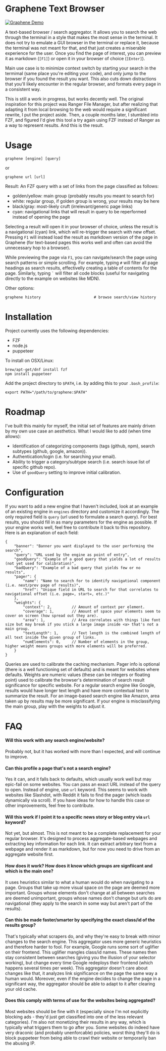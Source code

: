 Graphene Text Browser
========================
[![Graphene Demo](https://asciinema.org/a/249148.svg)](https://asciinema.org/a/249148)

A text-based browser / search aggregator. It allows you to search the web through the terminal in a style that makes the most
sense in the terminal. It does not try to emulate a GUI browser in the terminal or replace it, because the terminal was not meant for that, and that
just creates a miserable experience for the user. Once you find the page of interest, you can preview it as markdown (`[F1]`) or open it
in your browser of choice (`[Enter]`).

Main use case is to minimize context switch by starting your search in the termimal (same place you're editing your code), and only jump to the
browser if you found the result you want. This also cuts down distractions that you'll likely encounter in the regular browser, and formats every
page in a consistent way.

This is still a work in progress, but works decently well. The original inspiration for this project was Ranger File Manager, but after realizing that
adapting it from local browsing to the web would require a significant rewrite, I put the project aside. Then, a couple months later, I stumbled into
FZF, and figured I'd give this tool a try again using FZF instead of Ranger as a way to represent results. And this is the result.


Usage
=====
```
graphene [engine] [query]
```
or
```
graphene url [url]
```

Result: An FZF query with a set of links from the page classified as follows:
- golden/yellow: main group (probably results you meant to search for)
- white: regular group, if golden group is wrong, your results may be here
- black/gray: most-likely cruft (irrelevant/generic page links)
- cyan: navigational links that will result in query to be reperformed instead of opening the page

Selecting a result will open it in your browser of choice, unless the result is a navigational (cyan) link, which will re-trigger the search with new
offset. Pressing `F1` will instead load the result as markdown version of the page in Graphene (for text-based pages this works well and often can 
avoid the unnecessary hop to a browser).

While previewing the page via `F1`, you can navigate/search the page using search patterns or simple scrolling. For example, typing `#` will filter
all page headings as search results, effectivelly creating a table of contents for the page. Similarly, typing `` ` `` will filter all code blocks
(useful for navigating directly to the example on websites like MDN).

Other options:
```
graphene history                        # browse search/view history
```

Installation
============
Project currently uses the following dependencies:

- FZF
- node.js
- puppeteer

To install on OSX/Linux:

```
brew/apt-get/dnf install fzf
npm install puppeteer
```

Add the project directory to `$PATH`, i.e. by adding this to your `.bash_profile`:

```
export PATH="/path/to/graphene:$PATH"
```

Roadmap
=======
I've built this mainly for myself, the initial set of features are mainly driven by my own use case an aesthetics. What I would like to add (when time allows):

- Identification of categorizing components (tags (github, npm), search subtypes (github, google, amazon)).
- Authentication/login (i.e. for searching your email).
- Ability to trigger a category/subtype search (i.e. search issue list of specific github repo).
- Use of `goodQuery` setting to improve initial calibration.

Configuration
=============
If you want to add a new engine that I haven't included, look at an example of an existing engine in `engines` directory and customize it accordingly.
The only required field is `query` (url used to formulate a search query). For best results, you should fill in as many parameters for the engine as possible.
If your engine works well, feel free to contribute it back to this repository. Here is an explanation of each field:

```
{
    "banner": "Banner you want displayed to the user performing the search",
    "query": "URL used by the engine as point of entry",
    "goodQuery": "Example of a good query that yields a lot of results (not yet used for calibration)",
    "badQuery": "Example of a bad query that yields few or no results",
    "pager": {
        "name": "Name to search for to identify navigational component (i.e. next/prev page of results)",
        "href": "Unique field in URL to search for that correlates to navigational offset (i.e. page=, start=, etc.)"
    },
    "weights": {
        "context": 2,         // Amount of context per element.
        "coverage": 1,        // Amount of space your elements seem to cover on screen (how spread out they are).
        "area": 1,            // Area correlates with things like font size but may break if you stick a large image inside <a> that's not a main group.
        "textLength": 1,      // Text length is the combined length of all text inside the given group of links.
        "numElements": 0,     // Number of elements in the group, higher weight means groups with more elements will be preferred.
    }
}
```

Queries are used to calibrate the caching mechanism. Pager info is optional (there is a well functioning set of defaults) and is meant for websites where
defaults. Weights are numeric values (these can be integers or floating point) used to calibrate the browser's determination of search result significance
for specific website. For a regular search engine like Google, results would have longer text length and have more contextual text to summarize the result.
For an image-based search engine like Amazon, area taken up by results may be more significant. If your engine is misclassifying the main group, play with
the weights to adjust it.

FAQ
===

#### Will this work with any search engine/website?
Probably not, but it has worked with more than I expected, and will continue to improve.

#### Can this profile a page that's not a search engine?
Yes it can, and it falls back to defaults, which usually work well but may epic-fail on some websites. You can pass an exact URL instead of the query to open.
Instead of engine, use `url` keyword. This seems to work with websites like Slashdot, with Reddit it fails to find the pager (which loads dynamically via scroll).
If you have ideas for how to handle this case or other improvements, feel free to contribute.

#### Will this work if I point it to a specific news story or blog entry via `url` keyword?
Not yet, but almost. This is not meant to be a complete replacement for your regular browser. It's designed to process aggregate-based webpages and extracting key
information for each link. It can extract arbitrary text from a webpage and render it as markdown, but for now you need to drive from an aggregate website first.

#### How does it work? How does it know which groups are signfiicant and which is the main one?
It uses heuristics similar to what a human would do when navigating to a page. Groups that take up more visual space on the page are deemed more important.
Groups whose elements don't change at all between searches are deemed unimportant, groups whose names don't change but urls do are navigational (they apply
to the search in some way but aren't part of the results).

#### Can this be made faster/smarter by specifying the exact class/id of the results group?
That's typically what scrapers do, and why they're easy to break with minor changes to the search engine. This aggregator uses more generic heuristics
and therefore harder to fool. For example, Google runs some sort of uglifier on their frontend. This uglifier mangles class/id names. These names then
stay consistent between searches (giving you the illusion of your selector working), but change every time Google redeploys their frontend (which happens
several times per week). This aggregator doesn't care about changes like that, it analyzes link significance on the page the same way a human would. Moreover,
even if the engine decides to change the page in a significant way, the aggregator should be able to adapt to it after clearing your old cache.

#### Does this comply with terms of use for the websites being aggregated?
Most websites should be fine with it (especially since I'm not explicitly blocking ads - they'd just get classified into one of the less relevant categories).
I'm also not monetizing their results in any way, which is typically what triggers them to go after you. Some websites do indeed have very draconic 
(and probably unenforcable) policies, worst thing they'll do is block puppeteer from being able to crawl their website or temporarily ban the abusing IP.
